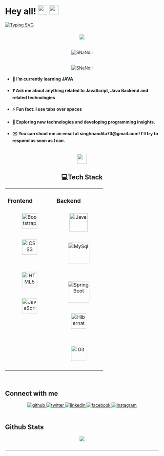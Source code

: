 # Hey all! <img src= "https://media2.giphy.com/media/Lm5hxmmI6ucOQGfjKj/giphy.gif?cid=6c09b952o9xti0m387z597k2xqipch3qmqjydym98oef87ve&rid=giphy.gif&ct=s" width= "30" height= "30"> <img src= "https://media.tenor.com/images/2adfe94e69139f3e22623b61d375a7a7/tenor.gif" width= "30" height= "30">

[![Typing SVG](https://readme-typing-svg.herokuapp.com?font=Architects+Daughter&color=7AF79A&size=30&lines=Hey!+This+is+Nandita+Singh!;I'm+a+learning+developer...;And+I'm+a+proud+GitHub+user)](https://git.io/typing-svg)
###
<div align="center">
<img src="https://user-images.githubusercontent.com/65373279/148280039-301b677b-74e7-49f8-af75-15e7c9253d74.png" align="center" style="width: 100% , height:150px  " />
</div>  

<div><p align="center"> <img style="margin:20px" src="https://komarev.com/ghpvc/?username=SNaNdii&label=Profile%20views&color=0e75b6&style=flat" alt="SNaNdii" /> </p>



<p align="center"> <a href="https://github.com/ryo-ma/github-profile-trophy"><img  src="https://github-profile-trophy.vercel.app/?username=SNaNdii" alt="SNaNdii" /></a> </p></div>
  
  
  

 - <h4> 🌱 I’m currently learning JAVA </h4>
  

 - <h4> ❓ Ask me about anything related to JavaScript, Java Backend and related technologies  </h4>
  

 - <h4>⚡ Fun fact: I use tabs over spaces  </h4>


- <h4> 👯 Exploring new technologies and developing programming insights. </h4>


- <h4>✉️  You can shoot me an email at singhnandita73@gmail.com! I'll try to respond as soon as I can. </h4>

  

<br/>  


<div align="center">
  
<img src = "https://media2.giphy.com/media/QssGEmpkyEOhBCb7e1/giphy.gif?cid=ecf05e47a0n3gi1bfqntqmob8g9aid1oyj2wr3ds3mg700bl&rid=giphy.gif" width = 32px> 
  <br>
  <h2> 💻Tech Stack </h2>
</div> 

<table align="center"><tr><td valign="top" width="33%">



### Frontend 
<div align="center">
<a href="https://getbootstrap.com/docs/3.4/javascript/" target="_blank"><img style="margin: 10px" src="https://profilinator.rishav.dev/skills-assets/bootstrap-plain.svg" alt="Bootstrap" height="50" /></a>


<a href="https://www.w3schools.com/css/" target="_blank"><img style="margin: 10px" src="https://profilinator.rishav.dev/skills-assets/css3-original-wordmark.svg" alt="CSS3" height="50" /></a>  
  <br/>  

<a href="https://en.wikipedia.org/wiki/HTML5" target="_blank"><img style="margin: 10px" src="https://profilinator.rishav.dev/skills-assets/html5-original-wordmark.svg" alt="HTML5" height="50" /></a>
  
<a href="https://www.javascript.com/" target="_blank"><img style="margin: 10px" src="https://profilinator.rishav.dev/skills-assets/javascript-original.svg" alt="JavaScript" height="50" /></a>  
  <br/>  
</div>
 


</td><td valign="top" width="33%">



### Backend  
<div align="center">  

<a href="https://www.java.com/en/" target="_blank"><img style="margin: 10px" src="https://static.javatpoint.com/core/images/java-logo1.png" alt="Java" height="60" /></a>  


<a href="https://www.mysql.com/" target="_blank"><img style="margin: 10px" src="https://download.logo.wine/logo/MySQL/MySQL-Logo.wine.png" alt="MySql" height="70" /></a>  
<br/>  


<a href="https://spring.io/projects/spring-boot" target="_blank"><img style="margin: 10px" src="https://du0ulnyus7r80.cloudfront.net/wp-content/uploads/2020/02/spring-boot-logo-png-4-transparent.png" alt="SpringBoot" height="70" /></a>  


<a href="https://hibernate.org/" target="_blank"><img style="margin: 10px" src="https://upload.wikimedia.org/wikipedia/commons/thumb/2/22/Hibernate_logo_a.png/1200px-Hibernate_logo_a.png" alt="Hibernate" height="50" /></a>  
 <br/>  
 
 
<a href="https://github.com/" target="_blank"><img style="margin: 10px" src="https://profilinator.rishav.dev/skills-assets/git-scm-icon.svg" alt="Git" height="50" /></a>
 
</div>

</td></tr></table>

 

<br/>  


## Connect with me  
<div align="center">
<a href="https://github.com/SNaNdii" target="_blank">
<img src="https://img.shields.io/badge/github-%2324292e.svg?&style=for-the-badge&logo=github&logoColor=white" alt=github style="margin-bottom: 5px;" />
</a>

<a href="https://twitter.com/_s_nandita_" target="_blank">
<img src="https://img.shields.io/badge/twitter-%2300acee.svg?&style=for-the-badge&logo=twitter&logoColor=white" alt=twitter style="margin-bottom: 5px;" />
</a>

<a href="https://www.linkedin.com/in/singh-nandita/" target="_blank">
<img src="https://img.shields.io/badge/linkedin-%231E77B5.svg?&style=for-the-badge&logo=linkedin&logoColor=white" alt=linkedin style="margin-bottom: 5px;" />
</a>

<a href="https://www.facebook.com/profile.php?id=100009405265197" target="_blank">
<img src="https://img.shields.io/badge/facebook-%232E87FB.svg?&style=for-the-badge&logo=facebook&logoColor=white" alt=facebook style="margin-bottom: 5px;" />
</a>

<a href="https://www.instagram.com/nanndiii238/" target="_blank">
<img src="https://img.shields.io/badge/instagram-%23000000.svg?&style=for-the-badge&logo=instagram&logoColor=white" alt=instagram style="margin-bottom: 5px;" />
</a>  
</div>  
  

<br/>  


## Github Stats  
<div align="center"><img src="https://github-readme-streak-stats.herokuapp.com?user=SNaNdii&show_icons=true&count_private=true&hide_border=true" align="center" /></div>  

<br/>  




----
